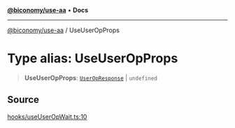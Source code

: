 [**@biconomy/use-aa**](../README.md) • **Docs**

***

[@biconomy/use-aa](../globals.md) / UseUserOpProps

# Type alias: UseUserOpProps

> **UseUserOpProps**: [`UserOpResponse`](UserOpResponse.md) \| `undefined`

## Source

[hooks/useUserOpWait.ts:10](https://github.com/bcnmy/useAA/blob/main/src/hooks/useUserOpWait.ts#L10)
